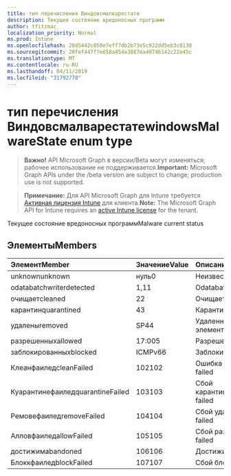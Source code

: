 ```yaml
---
title: тип перечисления Виндовсмалварестате
description: Текущее состояние вредоносных программ
author: tfitzmac
localization_priority: Normal
ms.prod: Intune
ms.openlocfilehash: 20d5442c050e7eff7db2b73e5c922dd5eb3c8138
ms.sourcegitcommit: 20fef447f7e658a454a3887ea49746142c22e45c
ms.translationtype: MT
ms.contentlocale: ru-RU
ms.lasthandoff: 04/11/2019
ms.locfileid: "31792778"
---
```

# <a name="windowsmalwarestate-enum-type"></a><span data-ttu-id="7745c-103">тип перечисления Виндовсмалварестате</span><span class="sxs-lookup"><span data-stu-id="7745c-103">windowsMalwareState enum type</span></span>

> <span data-ttu-id="7745c-104">**Важно!** API Microsoft Graph в версии/Beta могут изменяться; рабочее использование не поддерживается.</span><span class="sxs-lookup"><span data-stu-id="7745c-104">**Important:** Microsoft Graph APIs under the /beta version are subject to change; production use is not supported.</span></span>

> <span data-ttu-id="7745c-105">**Примечание:** Для API Microsoft Graph для Intune требуется [Активная лицензия Intune](https://go.microsoft.com/fwlink/?linkid=839381) для клиента.</span><span class="sxs-lookup"><span data-stu-id="7745c-105">**Note:** The Microsoft Graph API for Intune requires an [active Intune license](https://go.microsoft.com/fwlink/?linkid=839381) for the tenant.</span></span>

<span data-ttu-id="7745c-106">Текущее состояние вредоносных программ</span><span class="sxs-lookup"><span data-stu-id="7745c-106">Malware current status</span></span>

## <a name="members"></a><span data-ttu-id="7745c-107">Элементы</span><span class="sxs-lookup"><span data-stu-id="7745c-107">Members</span></span>
|<span data-ttu-id="7745c-108">Элемент</span><span class="sxs-lookup"><span data-stu-id="7745c-108">Member</span></span>|<span data-ttu-id="7745c-109">Значение</span><span class="sxs-lookup"><span data-stu-id="7745c-109">Value</span></span>|<span data-ttu-id="7745c-110">Описание</span><span class="sxs-lookup"><span data-stu-id="7745c-110">Description</span></span>|
|:---|:---|:---|
|<span data-ttu-id="7745c-111">unknown</span><span class="sxs-lookup"><span data-stu-id="7745c-111">unknown</span></span>|<span data-ttu-id="7745c-112">нуль</span><span class="sxs-lookup"><span data-stu-id="7745c-112">0</span></span>|<span data-ttu-id="7745c-113">Неизвестно</span><span class="sxs-lookup"><span data-stu-id="7745c-113">Unknown</span></span>|
|<span data-ttu-id="7745c-114">odatabatchwriter</span><span class="sxs-lookup"><span data-stu-id="7745c-114">detected</span></span>|<span data-ttu-id="7745c-115">1,1</span><span class="sxs-lookup"><span data-stu-id="7745c-115">1</span></span>|<span data-ttu-id="7745c-116">Odatabatchwriter</span><span class="sxs-lookup"><span data-stu-id="7745c-116">Detected</span></span>|
|<span data-ttu-id="7745c-117">очищает</span><span class="sxs-lookup"><span data-stu-id="7745c-117">cleaned</span></span>|<span data-ttu-id="7745c-118">2</span><span class="sxs-lookup"><span data-stu-id="7745c-118">2</span></span>|<span data-ttu-id="7745c-119">Очищает</span><span class="sxs-lookup"><span data-stu-id="7745c-119">Cleaned</span></span>|
|<span data-ttu-id="7745c-120">карантин</span><span class="sxs-lookup"><span data-stu-id="7745c-120">quarantined</span></span>|<span data-ttu-id="7745c-121">4</span><span class="sxs-lookup"><span data-stu-id="7745c-121">3</span></span>|<span data-ttu-id="7745c-122">Карантин</span><span class="sxs-lookup"><span data-stu-id="7745c-122">Quarantined</span></span>|
|<span data-ttu-id="7745c-123">удалены</span><span class="sxs-lookup"><span data-stu-id="7745c-123">removed</span></span>|<span data-ttu-id="7745c-124">SP4</span><span class="sxs-lookup"><span data-stu-id="7745c-124">4</span></span>|<span data-ttu-id="7745c-125">Удаленные элементы</span><span class="sxs-lookup"><span data-stu-id="7745c-125">Removed</span></span>|
|<span data-ttu-id="7745c-126">разрешенных</span><span class="sxs-lookup"><span data-stu-id="7745c-126">allowed</span></span>|<span data-ttu-id="7745c-127">17:00</span><span class="sxs-lookup"><span data-stu-id="7745c-127">5</span></span>|<span data-ttu-id="7745c-128">Разрешено</span><span class="sxs-lookup"><span data-stu-id="7745c-128">Allowed</span></span>|
|<span data-ttu-id="7745c-129">заблокированных</span><span class="sxs-lookup"><span data-stu-id="7745c-129">blocked</span></span>|<span data-ttu-id="7745c-130">ICMPv6</span><span class="sxs-lookup"><span data-stu-id="7745c-130">6</span></span>|<span data-ttu-id="7745c-131">Заблокировано</span><span class="sxs-lookup"><span data-stu-id="7745c-131">Blocked</span></span>|
|<span data-ttu-id="7745c-132">Клеанфаилед</span><span class="sxs-lookup"><span data-stu-id="7745c-132">cleanFailed</span></span>|<span data-ttu-id="7745c-133">102</span><span class="sxs-lookup"><span data-stu-id="7745c-133">102</span></span>|<span data-ttu-id="7745c-134">Ошибка очистки</span><span class="sxs-lookup"><span data-stu-id="7745c-134">Clean failed</span></span>|
|<span data-ttu-id="7745c-135">Куарантинефаилед</span><span class="sxs-lookup"><span data-stu-id="7745c-135">quarantineFailed</span></span>|<span data-ttu-id="7745c-136">103</span><span class="sxs-lookup"><span data-stu-id="7745c-136">103</span></span>|<span data-ttu-id="7745c-137">Сбой карантина</span><span class="sxs-lookup"><span data-stu-id="7745c-137">Quarantine failed</span></span>|
|<span data-ttu-id="7745c-138">Ремовефаилед</span><span class="sxs-lookup"><span data-stu-id="7745c-138">removeFailed</span></span>|<span data-ttu-id="7745c-139">104</span><span class="sxs-lookup"><span data-stu-id="7745c-139">104</span></span>|<span data-ttu-id="7745c-140">Сбой удаления</span><span class="sxs-lookup"><span data-stu-id="7745c-140">Remove failed</span></span>|
|<span data-ttu-id="7745c-141">Алловфаилед</span><span class="sxs-lookup"><span data-stu-id="7745c-141">allowFailed</span></span>|<span data-ttu-id="7745c-142">105</span><span class="sxs-lookup"><span data-stu-id="7745c-142">105</span></span>|<span data-ttu-id="7745c-143">Сбой разрешения</span><span class="sxs-lookup"><span data-stu-id="7745c-143">Allow failed</span></span>|
|<span data-ttu-id="7745c-144">достижим</span><span class="sxs-lookup"><span data-stu-id="7745c-144">abandoned</span></span>|<span data-ttu-id="7745c-145">106</span><span class="sxs-lookup"><span data-stu-id="7745c-145">106</span></span>|<span data-ttu-id="7745c-146">Достижим</span><span class="sxs-lookup"><span data-stu-id="7745c-146">Abandoned</span></span>|
|<span data-ttu-id="7745c-147">Блоккфаилед</span><span class="sxs-lookup"><span data-stu-id="7745c-147">blockFailed</span></span>|<span data-ttu-id="7745c-148">107</span><span class="sxs-lookup"><span data-stu-id="7745c-148">107</span></span>|<span data-ttu-id="7745c-149">Сбой блока</span><span class="sxs-lookup"><span data-stu-id="7745c-149">Block failed</span></span>|





